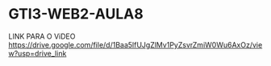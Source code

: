 # GTI3-WEB2-AULA8

LINK PARA O ViDEO
https://drive.google.com/file/d/1Baa5lfUJgZlMv1PyZsvrZmiW0Wu6AxOz/view?usp=drive_link
